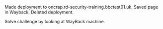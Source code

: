 Made deployment to oncrap.rd-security-training.bbctest01.uk. Saved page in Wayback. Deleted deployment.

Solve challenge by looking at WayBack machine.
